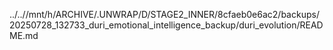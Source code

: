 ../..//mnt/h/ARCHIVE/.UNWRAP/D/STAGE2_INNER/8cfaeb0e6ac2/backups/20250728_132733_duri_emotional_intelligence_backup/duri_evolution/README.md